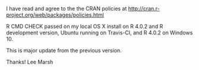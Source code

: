 I have read and agree to the the CRAN policies at
http://cran.r-project.org/web/packages/policies.html

R CMD CHECK passed on my local OS X install on R 4.0.2 and
R development version, Ubuntu running on Travis-CI, and
R 4.0.2 on Windows 10.

This is major update from the previous version.

Thanks! Lee Marsh
